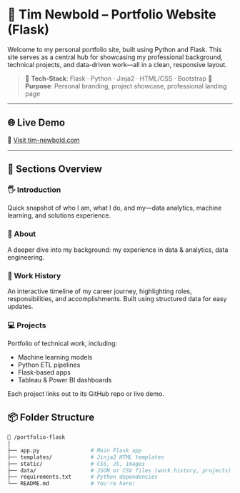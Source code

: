 # 💼 Tim Newbold – Portfolio Website (Flask)

Welcome to my personal portfolio site, built using Python and Flask. This site serves as a central hub for showcasing my professional background, technical projects, and data-driven work—all in a clean, responsive layout.

> 📍 **Tech-Stack**: Flask · Python · Jinja2 · HTML/CSS · Bootstrap
> 🎯 **Purpose**: Personal branding, project showcase, professional landing page

---

## 🌐 Live Demo

🔗 [Visit tim-newbold.com](https://www.tim-newbold.com)  


---

## 🧭 Sections Overview

### 🖐️ Introduction  
Quick snapshot of who I am, what I do, and my—data analytics, machine learning, and solutions experience.

### 📖 About  
A deeper dive into my background: my experience in data & analytics, data engineering.

### 🧠 Work History  
An interactive timeline of my career journey, highlighting roles, responsibilities, and accomplishments. Built using structured data for easy updates.

### 💻 Projects  
Portfolio of technical work, including:
- Machine learning models
- Python ETL pipelines
- Flask-based apps
- Tableau & Power BI dashboards

Each project links out to its GitHub repo or live demo.


## 📦 Folder Structure

```bash
📁 /portfolio-flask
│
├── app.py                # Main Flask app
├── templates/            # Jinja2 HTML templates
├── static/               # CSS, JS, images
├── data/                 # JSON or CSV files (work history, projects)
├── requirements.txt      # Python dependencies
└── README.md             # You're here!
